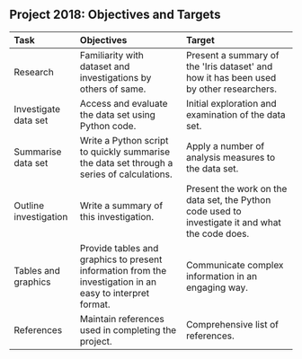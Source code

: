 ## Project 2018: Objectives and Targets
| Task | Objectives | Target|
|:------------- |:-------------|:-----|
| Research | Familiarity with dataset and investigations by others of same. | Present a summary of the 'Iris dataset' and how it has been used by other researchers.
| Investigate data set | Access and evaluate the data set using Python code. | Initial exploration and examination of the data set.
| Summarise data set | Write a Python script to quickly summarise the data set through a series of calculations. | Apply a number of analysis measures to the data set.
| Outline investigation | Write a summary of this investigation. | Present the work on the data set, the Python code used to investigate it and what the code does.
| Tables and graphics |	Provide tables and graphics to present information from the investigation in an easy to interpret format. | Communicate complex information in an engaging way.
| References | Maintain references used in completing the project. | Comprehensive list of references.
